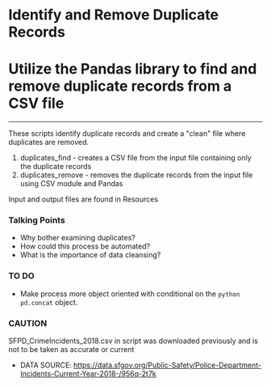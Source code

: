 # Identify and Remove Duplicate Records
# Utilize the Pandas library to find and remove duplicate records from a CSV file

---
These scripts identify duplicate records and create a "clean" file where duplicates are removed.

1. duplicates_find - creates a CSV file from the input file containing only the duplicate records
2. duplicates_remove - removes the duplicate records from the input file using CSV module and Pandas

Input and output files are found in Resources

### Talking Points

* Why bother examining duplicates?
* How could this process be automated? 
* What is the importance of data cleansing?

### TO DO

* Make process more object oriented with conditional on the ```python pd.concat``` object.

### CAUTION

SFPD_CrimeIncidents_2018.csv in script was downloaded previously and is not to be taken as accurate or current
* DATA SOURCE: https://data.sfgov.org/Public-Safety/Police-Department-Incidents-Current-Year-2018-/956q-2t7k
